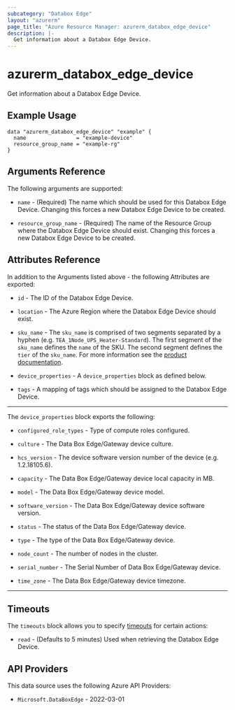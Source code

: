 ```yaml
---
subcategory: "Databox Edge"
layout: "azurerm"
page_title: "Azure Resource Manager: azurerm_databox_edge_device"
description: |-
  Get information about a Databox Edge Device.
---
```


# azurerm_databox_edge_device

Get information about a Databox Edge Device.

## Example Usage

```hcl
data "azurerm_databox_edge_device" "example" {
  name                = "example-device"
  resource_group_name = "example-rg"
}
```

## Arguments Reference

The following arguments are supported:

* `name` - (Required) The name which should be used for this Databox Edge Device. Changing this forces a new Databox Edge Device to be created.

* `resource_group_name` - (Required) The name of the Resource Group where the Databox Edge Device should exist. Changing this forces a new Databox Edge Device to be created.

## Attributes Reference

In addition to the Arguments listed above - the following Attributes are exported:

* `id` - The ID of the Databox Edge Device.

* `location` - The Azure Region where the Databox Edge Device should exist.

* `sku_name` - The `sku_name` is comprised of two segments separated by a hyphen (e.g. `TEA_1Node_UPS_Heater-Standard`). The first segment of the `sku_name` defines the `name` of the SKU. The second segment defines the `tier` of the `sku_name`. For more information see the [product documentation]("https://docs.microsoft.com/dotnet/api/microsoft.azure.management.databoxedge.models.sku?view=azure-dotnet"). 

* `device_properties` - A `device_properties` block as defined below.

* `tags` - A mapping of tags which should be assigned to the Databox Edge Device.

---

The `device_properties` block exports the following:

* `configured_role_types` - Type of compute roles configured.

* `culture` - The Data Box Edge/Gateway device culture.

* `hcs_version` - The device software version number of the device (e.g. 1.2.18105.6).

* `capacity` - The Data Box Edge/Gateway device local capacity in MB.

* `model` - The Data Box Edge/Gateway device model.

* `software_version` - The Data Box Edge/Gateway device software version.

* `status` - The status of the Data Box Edge/Gateway device.

* `type` - The type of the Data Box Edge/Gateway device.

* `node_count` - The number of nodes in the cluster.

* `serial_number` - The Serial Number of Data Box Edge/Gateway device.

* `time_zone` - The Data Box Edge/Gateway device timezone.

---

## Timeouts

The `timeouts` block allows you to specify [timeouts](https://www.terraform.io/language/resources/syntax#operation-timeouts) for certain actions:

* `read` - (Defaults to 5 minutes) Used when retrieving the Databox Edge Device.

## API Providers
<!-- This section is generated, changes will be overwritten -->
This data source uses the following Azure API Providers:

* `Microsoft.DataBoxEdge` - 2022-03-01

